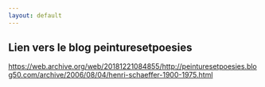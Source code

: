 ```yaml
---
layout: default
---
```


## Lien vers le blog peinturesetpoesies

https://web.archive.org/web/20181221084855/http://peinturesetpoesies.blog50.com/archive/2006/08/04/henri-schaeffer-1900-1975.html